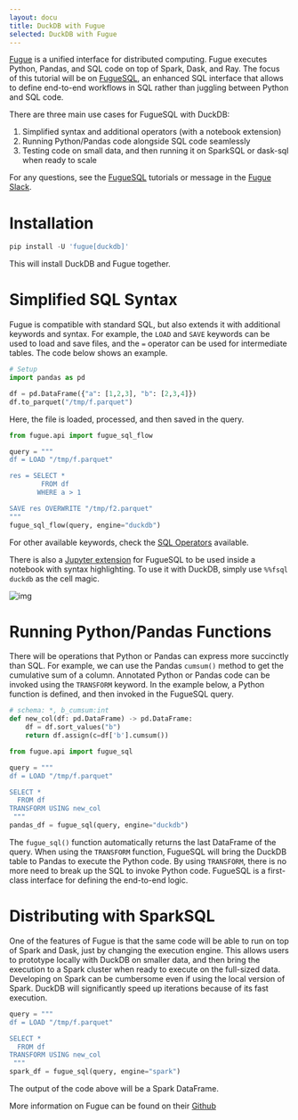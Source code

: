 ```yaml
---
layout: docu
title: DuckDB with Fugue
selected: DuckDB with Fugue
---
```


[Fugue](https://github.com/fugue-project/fugue/) is a unified interface for distributed computing. Fugue executes Python, Pandas, and SQL code on top of Spark, Dask, and Ray. The focus of this tutorial will be on [FugueSQL](https://fugue-tutorials.readthedocs.io/tutorials/quick_look/ten_minutes_sql.html#), an enhanced SQL interface that allows to define end-to-end workflows in SQL rather than juggling between Python and SQL code.

There are three main use cases for FugueSQL with DuckDB:

1. Simplified syntax and additional operators (with a notebook extension)
2. Running Python/Pandas code alongside SQL code seamlessly
3. Testing code on small data, and then running it on SparkSQL or dask-sql when ready to scale

For any questions, see the [FugueSQL](https://fugue-tutorials.readthedocs.io/tutorials/quick_look/ten_minutes_sql.html#) tutorials or message in the [Fugue Slack](http://slack.fugue.ai/).

# Installation

```python
pip install -U 'fugue[duckdb]'
```

This will install DuckDB and Fugue together.

# Simplified SQL Syntax 

Fugue is compatible with standard SQL, but also extends it with additional keywords and syntax. For example, the `LOAD` and `SAVE` keywords can be used to load and save files, and the `=` operator can be used for intermediate tables. The code below shows an example.

```python
# Setup
import pandas as pd

df = pd.DataFrame({"a": [1,2,3], "b": [2,3,4]})
df.to_parquet("/tmp/f.parquet")
```
Here, the file is loaded, processed, and then saved in the query.
```python
from fugue.api import fugue_sql_flow

query = """
df = LOAD "/tmp/f.parquet"

res = SELECT *
        FROM df
       WHERE a > 1

SAVE res OVERWRITE "/tmp/f2.parquet"
"""
fugue_sql_flow(query, engine="duckdb")
```

For other available keywords, check the [SQL Operators](https://fugue-tutorials.readthedocs.io/tutorials/fugue_sql/operators.html) available.

There is also a [Jupyter extension](https://github.com/fugue-project/fugue-jupyter) for FugueSQL to be used inside a notebook with syntax highlighting. To use it with DuckDB, simply use `%%fsql duckdb` as the cell magic.

![img](https://camo.githubusercontent.com/9b7687c0e29d78d73c4046be8b5d983844c74dfed1b88bc4a9a92dc95e0957d9/68747470733a2f2f6d69726f2e6d656469756d2e636f6d2f6d61782f3730302f312a363039312d5263724f507969664a544c6a6f30616e412e676966)

# Running Python/Pandas Functions

There will be operations that Python or Pandas can express more succinctly than SQL. For example, we can use the Pandas `cumsum()` method to get the cumulative sum of a column. Annotated Python or Pandas code can be invoked using the `TRANSFORM` keyword. In the example below, a Python function is defined, and then invoked in the FugueSQL query.

```python
# schema: *, b_cumsum:int
def new_col(df: pd.DataFrame) -> pd.DataFrame:
    df = df.sort_values("b")
    return df.assign(c=df['b'].cumsum())
```

```python
from fugue.api import fugue_sql

query = """
df = LOAD "/tmp/f.parquet"

SELECT *
  FROM df
TRANSFORM USING new_col
 """
pandas_df = fugue_sql(query, engine="duckdb")
```

The `fugue_sql()` function automatically returns the last DataFrame of the query. When using the `TRANSFORM` function, FugueSQL will bring the DuckDB table to Pandas to execute the Python code. By using `TRANSFORM`, there is no more need to break up the SQL to invoke Python code. FugueSQL is a first-class interface for defining the end-to-end logic.

# Distributing with SparkSQL

One of the features of Fugue is that the same code will be able to run on top of Spark and Dask, just by changing the execution engine. This allows users to prototype locally with DuckDB on smaller data, and then bring the execution to a Spark cluster when ready to execute on the full-sized data. Developing on Spark can be cumbersome even if using the local version of Spark. DuckDB will significantly speed up iterations because of its fast execution.

```python
query = """
df = LOAD "/tmp/f.parquet"

SELECT *
  FROM df
TRANSFORM USING new_col
 """
spark_df = fugue_sql(query, engine="spark")
```

The output of the code above will be a Spark DataFrame.

More information on Fugue can be found on their [Github](https://github.com/fugue-project/fugue/)
